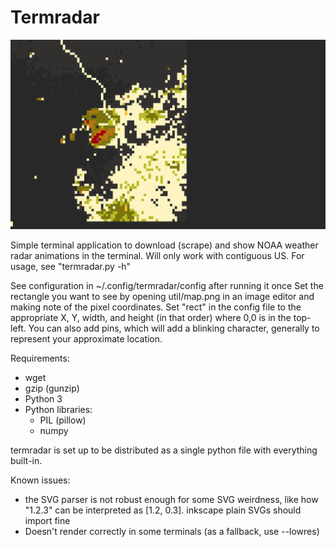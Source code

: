 # Termradar
![demo](/demo.gif?raw=true)  

Simple terminal application to download (scrape) and show NOAA weather radar animations in the terminal.
Will only work with contiguous US.
For usage, see "termradar.py -h"

See configuration in ~/.config/termradar/config after running it once
Set the rectangle you want to see by opening util/map.png in an image editor and making note of the pixel coordinates.
Set "rect" in the config file to the appropriate X, Y, width, and height (in that order) where 0,0 is in the top-left.
You can also add pins, which will add a blinking character, generally to represent your approximate location.

Requirements:
* wget
* gzip (gunzip)
* Python 3
* Python libraries:
  * PIL (pillow)
  * numpy

termradar is set up to be distributed as a single python file with everything built-in.

Known issues:
* the SVG parser is not robust enough for some SVG weirdness, like how "1.2.3" can be interpreted as [1.2, 0.3]. inkscape plain SVGs should import fine
* Doesn't render correctly in some terminals (as a fallback, use --lowres)
